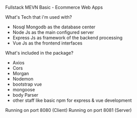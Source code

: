 Fullstack MEVN Basic - Ecommerce Web Apps

What's Tech that i'm used with?
- Nosql Mongodb as the database center
- Node Js as the main configured server
- Express Js as framework of the backend processing
- Vue Js as the frontend interfaces

What's included in the package?
- Axios
- Cors
- Morgan
- Nodemon
- bootstrap vue
- mongoose
- body Parser
- other staff like basic npm for express & vue development

Running on port 8080 (Client)
Running on port 8081 (Server)
